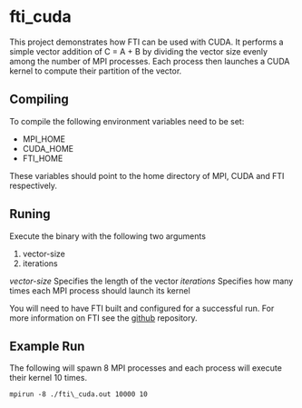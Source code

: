 # fti\_cuda
This project demonstrates how FTI can be used with CUDA. It performs a simple
vector addition of C = A + B by dividing the vector size evenly among the number
of MPI processes. Each process then launches a CUDA kernel to compute their
partition of the vector.

## Compiling
To compile the following environment variables need to be set:
+ MPI\_HOME
+ CUDA\_HOME
+ FTI\_HOME

These variables should point to the home directory of MPI, CUDA and FTI
respectively.

## Runing
Execute the binary with the following two arguments
1. vector-size
2. iterations

_vector-size_ Specifies the length of the vector
_iterations_ Specifies how many times each MPI process should launch its kernel 

You will need to have FTI built and configured for a successful run. For more
information on FTI see the [github](https://github.com/leobago/fti) repository.

## Example Run
The following will spawn 8 MPI processes and each process will execute their
kernel 10 times.

`mpirun -8 ./fti\_cuda.out 10000 10`
